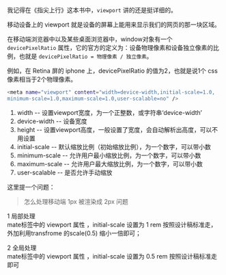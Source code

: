 我记得在《指尖上行》这本书中，`viewport` 讲的还是挺详细的。

移动设备上的 viewport 就是设备的屏幕上能用来显示我们的网页的那一块区域。

在移动端浏览器中以及某些桌面浏览器中，window对象有一个 `devicePixelRatio` 属性，它的官方的定义为：设备物理像素和设备独立像素的比例，也就是 `devicePixelRatio = 物理像素 / 独立像素`。

例如，在 Retina 屏的 iphone 上，devicePixelRatio 的值为2，也就是说1个 css 像素相当于2个物理像素。

```bash
<meta name="viewport" content="width=device-width,initial-scale=1.0,
minimum-scale=1.0,maximum-scale=1.0,user-scalable=no" />
```

1. width -- 设置viewport宽度，为一个正整数，或字符串‘device-width’
2. device-width -- 设备宽度
3. height -- 设置viewport高度，一般设置了宽度，会自动解析出高度，可以不用设置
4. initial-scale -- 默认缩放比例（初始缩放比例），为一个数字，可以带小数
5. minimum-scale -- 允许用户最小缩放比例，为一个数字，可以带小数
6. maximum-scale -- 允许用户最大缩放比例，为一个数字，可以带小数
7. user-scalable -- 是否允许手动缩放

这里提一个问题：
> 怎么处理移动端 1px 被渲染成 2px 问题

1 局部处理<br>
    mate标签中的 viewport 属性 ，initial-scale 设置为 1 
    rem 按照设计稿标准走，外加利用transfrome 的scale(0.5) 缩小一倍即可；

2 全局处理<br>
    mate标签中的 viewport 属性 ，initial-scale 设置为 0.5
    rem 按照设计稿标准走即可